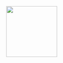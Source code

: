 <div align="center"> <img height="137px" src="https://github-readme-stats.vercel.app/api?username=Fmaple-CN&hide_title=true&hide_border=true&show_icons=trueline_height=21&text_color=000&icon_color=000&bg_color=0,ea6161,ffc64d,fffc4d,52fa5a&theme=graywhite" /> </div>
